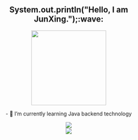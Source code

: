 <div align="center">
  <h2>System.out.println("Hello, I am JunXing.");:wave:</h2>
</div>

<div align="center">
  <img src="https://gd-hbimg.huaban.com/a021e6ef0f487652a662f8d52d0ab30e5f8c1be53693-KmBAvV_fw1200webp" width="200" height="200">
</div>

<div align="center">
  <p>- 🌱 I’m currently learning Java backend technology</p>
</div>

<div align="center"> 
  <img src="https://github-readme-stats.vercel.app/api/top-langs/?username=JunXing-Tech&hide_title=true&hide_border=true&layout=compact&langs_count=6&text_color=000&icon_color=fff&bg_color=0,52fa5a,4dfcff,c64dff&theme=graywhite" /> 
</div>

<div align="center"> 
  <img src="https://github-profile-trophy.vercel.app/?username=JunXing-Tech" /> 
</div>

<!--
**JunXing-Tech/JunXing-Tech** is a ✨ _special_ ✨ repository because its `README.md` (this file) appears on your GitHub profile.

Here are some ideas to get you started:

- 🔭 I’m currently working on ...
- 🌱 I’m currently learning ...
- 👯 I’m looking to collaborate on ...
- 🤔 I’m looking for help with ...
- 💬 Ask me about ...
- 📫 How to reach me: ...
- 😄 Pronouns: ...
- ⚡ Fun fact: ...
-->
